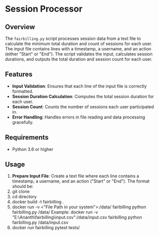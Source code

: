 # Session Processor

## Overview

The `fairbilling.py` script processes session data from a text file to calculate the minimum total duration and count of sessions for each user. The input file contains lines with a timestamp, a username, and an action (either "Start" or "End"). The script validates the input, calculates session durations, and outputs the total duration and session count for each user.

## Features

- **Input Validation**: Ensures that each line of the input file is correctly formatted.
- **Session Duration Calculation**: Computes the total session duration for each user.
- **Session Count**: Counts the number of sessions each user participated in.
- **Error Handling**: Handles errors in file reading and data processing gracefully.

## Requirements

- Python 3.6 or higher

## Usage

1. **Prepare Input File**: Create a text file where each line contains a timestamp, a username, and an action ("Start" or "End"). The format should be:
1. git clone
2. cd directory
3. docker build -t fairbilling .
4. docker run -v <"File Path in your system">:/data/<filename> fairbilling python fairbilling.py /data/<filename> 
Example: docker run -v "E:\Ananth\fairbilling\input.csv":/data/input.csv fairbilling python fairbilling.py /data/input.csv
5. docker run fairbilling pytest tests/
